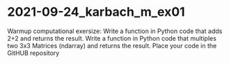 # 2021-09-24_karbach_m_ex01
Warmup computational exersize: 
Write a function in Python code that adds 2+2 and returns the result.
Write a function in Python code that multiples two 3x3 Matrices (ndarray) and returns the result.
Place your code in the GitHUB repository
